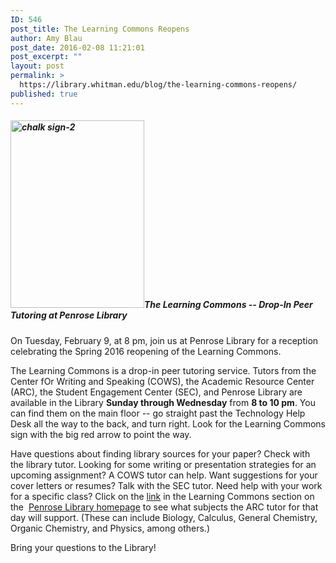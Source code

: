```yaml
---
ID: 546
post_title: The Learning Commons Reopens
author: Amy Blau
post_date: 2016-02-08 11:21:01
post_excerpt: ""
layout: post
permalink: >
  https://library.whitman.edu/blog/the-learning-commons-reopens/
published: true
---
```

<h5><a href="https://library.whitman.edu/blog/wp-content/uploads/sites/4/2016/02/chalk-sign-2.jpg" rel="attachment wp-att-547"><img class="alignnone wp-image-547 size-medium" src="https://library.whitman.edu/blog/wp-content/uploads/sites/4/2016/02/chalk-sign-2-214x300.jpg" alt="chalk sign-2" width="214" height="300" /></a>The Learning Commons -- Drop-In Peer Tutoring at Penrose Library</h5>
On Tuesday, February 9, at 8 pm, join us at Penrose Library for a reception celebrating the Spring 2016 reopening of the Learning Commons.

The Learning Commons is a drop-in peer tutoring service. Tutors from the Center fOr Writing and Speaking (COWS), the Academic Resource Center (ARC), the Student Engagement Center (SEC), and Penrose Library are available in the Library <b>Sunday through Wednesday</b> from <b>8 to 10 pm</b>. You can find them on the main floor -- go straight past the Technology Help Desk all the way to the back, and turn right. Look for the Learning Commons sign with the big red arrow to point the way.

Have questions about finding library sources for your paper? Check with the library tutor. Looking for some writing or presentation strategies for an upcoming assignment? A COWS tutor can help. Want suggestions for your cover letters or resumes? Talk with the SEC tutor. Need help with your work for a specific class? Click on the <a href="https://www.whitman.edu/academics/academic-resource-center/tutor-program/learning-commons">link</a> in the Learning Commons section on the  <a href="https://library.whitman.edu/">Penrose Library homepage</a> to see what subjects the ARC tutor for that day will support. (These can include Biology, Calculus, General Chemistry, Organic Chemistry, and Physics, among others.)

Bring your questions to the Library!

&nbsp;